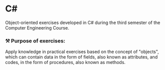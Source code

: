# C# 
Object-oriented exercises developed in C# during the third semester of the Computer Engineering Course.

### ⚒️ Purpose of exercises:
Apply knowledge in practical exercises based on the concept of "objects", which can contain data in the form of fields, also known as attributes, and codes, in the form of procedures, also known as methods.
